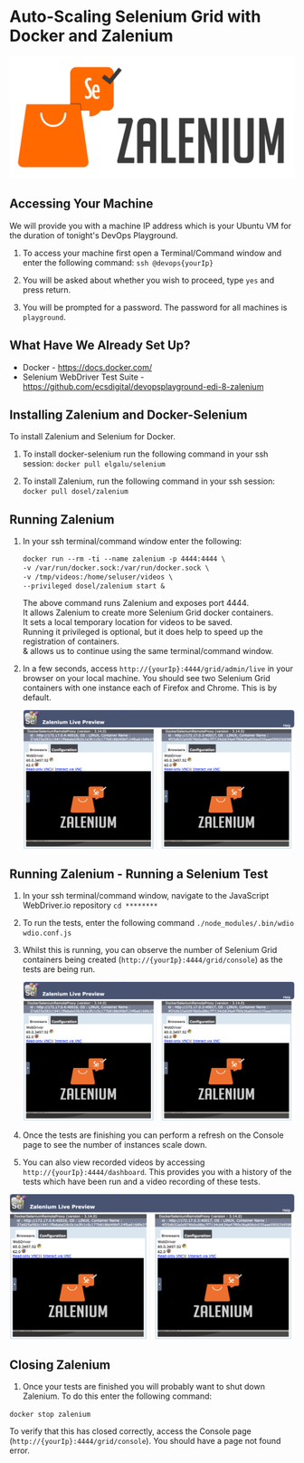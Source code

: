 # Auto-Scaling Selenium Grid with Docker and Zalenium
![](images/zalenium.png)

## Accessing Your Machine

We will provide you with a machine IP address which is your Ubuntu VM for the duration of tonight's DevOps Playground.

1. To access your machine first open a Terminal/Command window and enter the following command:
    `ssh @devops{yourIp}`

2. You will be asked about whether you wish to proceed, type `yes` and press return.
    
3. You will be prompted for a password. The password for all machines is `playground`. 

## What Have We Already Set Up?

- Docker - https://docs.docker.com/
- Selenium WebDriver Test Suite - https://github.com/ecsdigital/devopsplayground-edi-8-zalenium 

## Installing Zalenium and Docker-Selenium

To install Zalenium and Selenium for Docker. 

1. To install docker-selenium run the following command in your ssh session:
    `docker pull elgalu/selenium`

2. To install Zalenium, run the following command in your ssh session:
    `docker pull dosel/zalenium`

## Running Zalenium

1. In your ssh terminal/command window enter the following:

     ```
     docker run --rm -ti --name zalenium -p 4444:4444 \
     -v /var/run/docker.sock:/var/run/docker.sock \
     -v /tmp/videos:/home/seluser/videos \
     --privileged dosel/zalenium start &
     ```

    The above command runs Zalenium and exposes port 4444.  
    It allows Zalenium to create more Selenium Grid docker containers.  
    It sets a local temporary location for videos to be saved.  
    Running it privileged is optional, but it does help to speed up the registration of containers.  
    & allows us to continue using the same terminal/command window.  

2. In a few seconds, access `http://{yourIp}:4444/grid/admin/live` in your browser on your local machine.
    You should see two Selenium Grid containers with one instance each of Firefox and Chrome. This is by default.

    ![](images/live.png)

## Running Zalenium - Running a Selenium Test

1. In your ssh terminal/command window, navigate to the JavaScript WebDriver.io repository
`cd ********`

2. To run the tests, enter the following command
`./node_modules/.bin/wdio wdio.conf.js`

3. Whilst this is running, you can observe the number of Selenium Grid containers being created (`http://{yourIp}:4444/grid/console`) as the tests are being run.

    ![](images/live.png)

4. Once the tests are finishing you can perform a refresh on the Console page to see the number of instances scale down.

5. You can also view recorded videos by accessing `http://{yourIp}:4444/dashboard`. This provides you with a history of the tests which have been run and a video recording of these tests.

![](images/live.png)

## Closing Zalenium

1. Once your tests are finished you will probably want to shut down Zalenium. To do this enter the following command:

`docker stop zalenium`

To verify that this has closed correctly, access the Console page (`http://{yourIp}:4444/grid/console`). You should have a page not found error.

